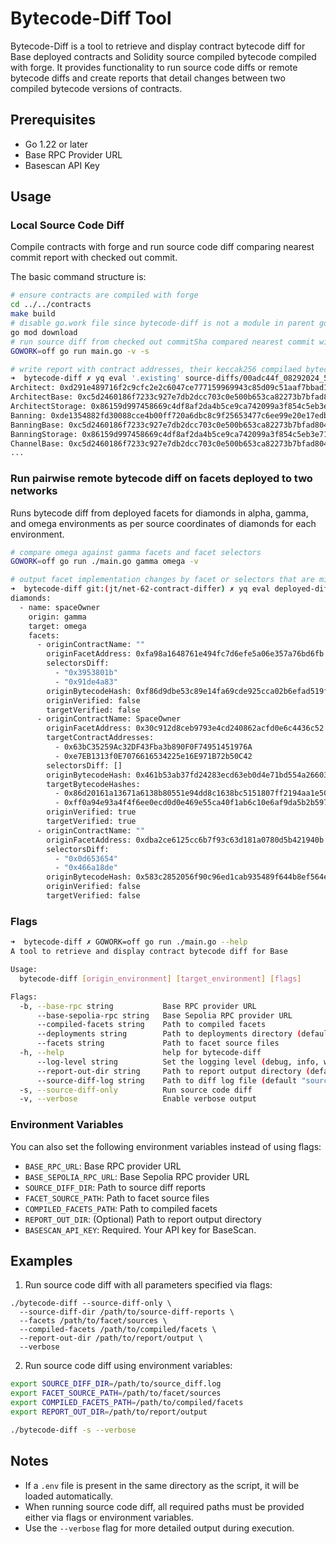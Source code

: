 # Bytecode-Diff Tool

Bytecode-Diff is a tool to retrieve and display contract bytecode diff for Base deployed contracts and Solidity source compiled bytecode compiled with forge. It provides functionality to run source code diffs or remote bytecode diffs and create reports that detail changes between two compiled bytecode versions of contracts.

## Prerequisites

- Go 1.22 or later
- Base RPC Provider URL
- Basescan API Key

## Usage

### Local Source Code Diff

Compile contracts with forge and run source code diff comparing nearest commit report with checked out commit.

The basic command structure is:

```bash
# ensure contracts are compiled with forge
cd ../../contracts
make build
# disable go.work file since bytecode-diff is not a module in parent go workspace
go mod download
# run source diff from checked out commitSha compared nearest commit with a source diff report in SOURCE_DIFF_DIR
GOWORK=off go run main.go -v -s

# write report with contract addresses, their keccak256 compilaed bytecode hash under two keys, existing and updated.
➜  bytecode-diff ✗ yq eval '.existing' source-diffs/00adc44f_08292024_5.yaml
Architect: 0xd291e489716f2c9cfc2e2c6047ce777159969943c85d09c51aaf7bbad10f7c13
ArchitectBase: 0xc5d2460186f7233c927e7db2dcc703c0e500b653ca82273b7bfad8045d85a470
ArchitectStorage: 0x86159d997458669c4df8af2da4b5ce9ca742099a3f854c5eb3e718e16a74e4da
Banning: 0xde1354882fd30088cce4b00ff720a6dbc8c9f25653477c6ee99e20e17edb6068
BanningBase: 0xc5d2460186f7233c927e7db2dcc703c0e500b653ca82273b7bfad8045d85a470
BanningStorage: 0x86159d997458669c4df8af2da4b5ce9ca742099a3f854c5eb3e718e16a74e4da
ChannelBase: 0xc5d2460186f7233c927e7db2dcc703c0e500b653ca82273b7bfad8045d85a470
...
```

### Run pairwise remote bytecode diff on facets deployed to two networks

Runs bytecode diff from deployed facets for diamonds in alpha, gamma, and omega environments as per source coordinates of diamonds for each environment.

```bash
# compare omega against gamma facets and facet selectors
GOWORK=off go run ./main.go gamma omega -v

# output facet implementation changes by facet or selectors that are missing from omega
➜  bytecode-diff git:(jt/net-62-contract-differ) ✗ yq eval deployed-diffs/facet_diff_090324_18.yaml
diamonds:
  - name: spaceOwner
    origin: gamma
    target: omega
    facets:
      - originContractName: ""
        originFacetAddress: 0xfa98a1648761e494fc7d6efe5a06e357a76bd6fb
        selectorsDiff:
          - "0x3953801b"
          - "0x91de4a83"
        originBytecodeHash: 0xf86d9dbe53c89e14fa69cde925cca02b6efad519fe172f7b04d9515d7700a59b
        originVerified: false
        targetVerified: false
      - originContractName: SpaceOwner
        originFacetAddress: 0x30c912d8ceb9793e4cd240862acfd0e6c4436c52
        targetContractAddresses:
          - 0x63bC35259Ac32DF43Fba3b890F0F74951451976A
          - 0xe7EB1313f0E7076616534225e16E971B72b50C42
        selectorsDiff: []
        originBytecodeHash: 0x461b53ab37fd24283ecd63eb0d4e71bd554a266036c73caf6d2ac39c435e7732
        targetBytecodeHashes:
          - 0x86d20161a13671a6138b80551e94dd8c1638bc5151807ff2194aa1e50cdb3cac
          - 0xff0a94e93a4f4f6ee0ecd0d0e469e55ca40f1ab6c10e6af9da5b2b597f32b178
        originVerified: true
        targetVerified: true
      - originContractName: ""
        originFacetAddress: 0xdba2ce6125cc6b7f93c63d181a0780d5b421940b
        selectorsDiff:
          - "0x0d653654"
          - "0x466a18de"
        originBytecodeHash: 0x583c2852056f90c96ed1cab935489f644b8ef564e0a7f11564925d07cf3bc593
        originVerified: false
        targetVerified: false

```

### Flags

```bash
➜  bytecode-diff ✗ GOWORK=off go run ./main.go --help
A tool to retrieve and display contract bytecode diff for Base

Usage:
  bytecode-diff [origin_environment] [target_environment] [flags]

Flags:
  -b, --base-rpc string           Base RPC provider URL
      --base-sepolia-rpc string   Base Sepolia RPC provider URL
      --compiled-facets string    Path to compiled facets
      --deployments string        Path to deployments directory (default "../../contracts/deployments")
      --facets string             Path to facet source files
  -h, --help                      help for bytecode-diff
      --log-level string          Set the logging level (debug, info, warn, error) (default "info")
      --report-out-dir string     Path to report output directory (default "deployed-diffs")
      --source-diff-log string    Path to diff log file (default "source-diffs")
  -s, --source-diff-only          Run source code diff
  -v, --verbose                   Enable verbose output
```

### Environment Variables

You can also set the following environment variables instead of using flags:

- `BASE_RPC_URL`: Base RPC provider URL
- `BASE_SEPOLIA_RPC_URL`: Base Sepolia RPC provider URL
- `SOURCE_DIFF_DIR`: Path to source diff reports
- `FACET_SOURCE_PATH`: Path to facet source files
- `COMPILED_FACETS_PATH`: Path to compiled facets
- `REPORT_OUT_DIR`: (Optional) Path to report output directory
- `BASESCAN_API_KEY`: Required. Your API key for BaseScan.

## Examples

1. Run source code diff with all parameters specified via flags:

```
./bytecode-diff --source-diff-only \
  --source-diff-dir /path/to/source-diff-reports \
  --facets /path/to/facet/sources \
  --compiled-facets /path/to/compiled/facets \
  --report-out-dir /path/to/report/output \
  --verbose
```

2. Run source code diff using environment variables:

```bash
export SOURCE_DIFF_DIR=/path/to/source_diff.log
export FACET_SOURCE_PATH=/path/to/facet/sources
export COMPILED_FACETS_PATH=/path/to/compiled/facets
export REPORT_OUT_DIR=/path/to/report/output

./bytecode-diff -s --verbose
```

## Notes

- If a `.env` file is present in the same directory as the script, it will be loaded automatically.
- When running source code diff, all required paths must be provided either via flags or environment variables.
- Use the `--verbose` flag for more detailed output during execution.
